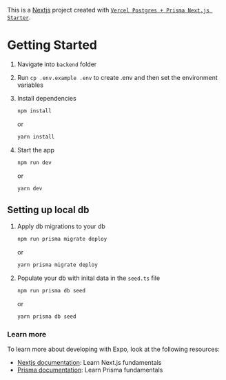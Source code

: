 This is a [Nextjs](https://nextjs.org/) project created with [`Vercel Postgres + Prisma Next.js Starter`](https://vercel.com/templates/next.js/postgres-prisma).

# Getting Started

1. Navigate into `backend` folder
2. Run `cp .env.example .env` to create .env and then set the environment variables
3. Install dependencies

   ```bash
   npm install
   ```

   or

   ```bash
   yarn install
   ```

4. Start the app

   ```bash
   npm run dev
   ```

   or

   ```bash
   yarn dev
   ```

## Setting up local db

1. Apply db migrations to your db

   ```bash
   npm run prisma migrate deploy
   ```

   or

   ```bash
   yarn prisma migrate deploy
   ```

2. Populate your db with inital data in the `seed.ts` file

   ```bash
   npm run prisma db seed
   ```

   or

   ```bash
   yarn prisma db seed
   ```

### Learn more

To learn more about developing with Expo, look at the following resources:

- [Nextjs documentation](https://nextjs.org/docs): Learn Next.js fundamentals
- [Prisma documentation](https://www.prisma.io/docs): Learn Prisma fundamentals
